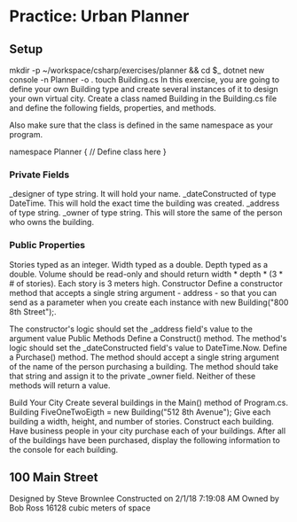 # Practice: Urban Planner
## Setup
mkdir -p ~/workspace/csharp/exercises/planner && cd $_
dotnet new console -n Planner -o .
touch Building.cs
In this exercise, you are going to define your own Building type and create several instances of it to design your own virtual city. Create a class named Building in the Building.cs file and define the following fields, properties, and methods.

Also make sure that the class is defined in the same namespace as your program.

namespace Planner
{
    // Define class here
}

### Private Fields
_designer of type string. It will hold your name.
_dateConstructed of type DateTime. This will hold the exact time the building was created.
_address of type string.
_owner of type string. This will store the same of the person who owns the building.

### Public Properties
Stories typed as an integer.
Width typed as a double.
Depth typed as a double.
Volume should be read-only and should return width * depth * (3 * # of stories). Each story is 3 meters high.
Constructor
Define a constructor method that accepts a single string argument - address - so that you can send as a parameter when you create each instance with new Building("800 8th Street");.

The constructor's logic should set the _address field's value to the argument value
Public Methods
Define a Construct() method. The method's logic should set the _dateConstructed field's value to DateTime.Now.
Define a Purchase() method. The method should accept a single string argument of the name of the person purchasing a building. The method should take that string and assign it to the private _owner field.
Neither of these methods will return a value.

Build Your City
Create several buildings in the Main() method of Program.cs.
Building FiveOneTwoEigth = new Building("512 8th Avenue");
Give each building a width, height, and number of stories.
Construct each building.
Have business people in your city purchase each of your buildings.
After all of the buildings have been purchased, display the following information to the console for each building.

100 Main Street
---------------
Designed by Steve Brownlee
Constructed on 2/1/18 7:19:08 AM
Owned by Bob Ross
16128 cubic meters of space
